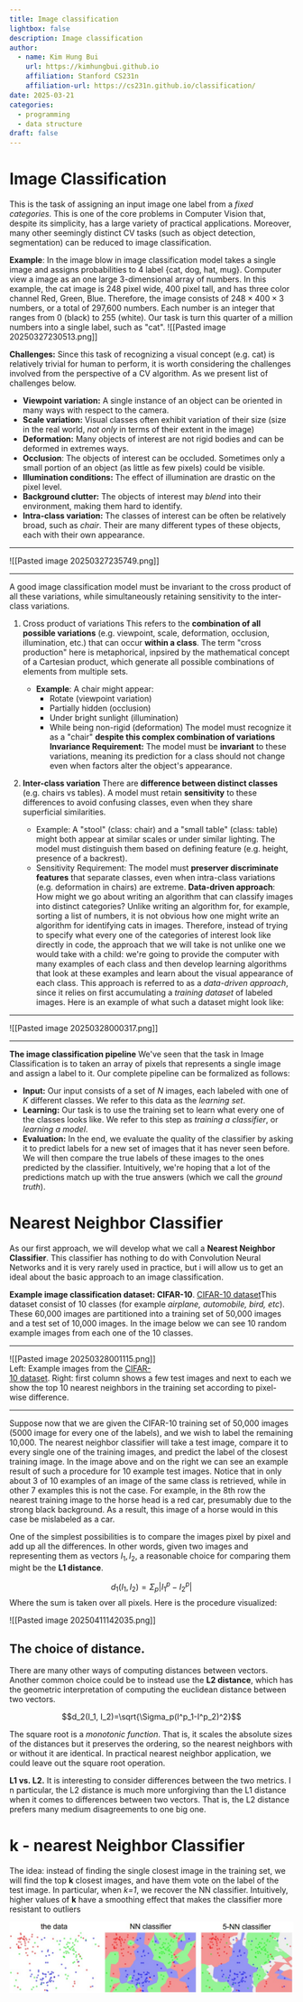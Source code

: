 ```yaml
---
title: Image classification
lightbox: false
description: Image classification
author:
  - name: Kim Hung Bui
    url: https://kimhungbui.github.io
    affiliation: Stanford CS231n
    affiliation-url: https://cs231n.github.io/classification/
date: 2025-03-21
categories:
  - programming
  - data structure
draft: false
---
```

# Image Classification

This is the task of assigning an input image one label from a *fixed categories*. This is one of the core problems in Computer Vision that, despite its simplicity, has a large variety of practical applications. Moreover, many other seemingly distinct CV tasks (such as object detection, segmentation) can be reduced to image classification.

**Example**: In the image blow in image classification model takes a single image and assigns probabilities to 4 label {cat, dog, hat, mug}. Computer view a image as an one large 3-dimensional array of numbers. In this example, the cat image is 248 pixel wide, 400 pixel tall, and has three color channel Red, Green, Blue. Therefore, the image consists of $248 \times 400 \times 3$ numbers, or a total of 297,600 numbers. Each number is an integer that ranges from 0 (black) to 255 (white). Our task is turn this quarter of a million numbers into a single label, such as "cat".
![[Pasted image 20250327230513.png]]

**Challenges:** Since this task of recognizing a visual concept (e.g. cat) is relatively trivial for human to perform, it is worth considering the challenges involved from the perspective of a CV algorithm. As we present list of challenges below.

- **Viewpoint variation:** A single instance of an object can be oriented in many ways with respect to the camera.
- **Scale variation:** Visual classes often exhibit variation of their size (size in the real world, *not only* in terms of their extent in the image)
- **Deformation:** Many objects of interest are not rigid bodies and can be deformed in extremes ways.
- **Occlusion**: The objects of interest can be occluded. Sometimes only a small portion of an object (as little as few pixels) could be visible.
- **Illumination conditions:** The effect of illumination are drastic on the pixel level.
- **Background clutter:** The objects of interest may *blend* into their environment, making them hard to identify.
- **Intra-class variation:** The classes of interest can be often be relatively broad, such as *chair*. Their are many different types of these objects, each with their own appearance.
---
![[Pasted image 20250327235749.png]]

---
A good image classification model must be invariant to the cross product of all these variations, while simultaneously retaining sensitivity to the inter-class variations.

1. Cross product of variations
	This refers to the **combination of all possible variations** (e.g. viewpoint, scale, deformation, occlusion, illumination, etc.) that can occur **within a class**. The term "cross production" here is metaphorical, inpsired by the mathematical concept of a Cartesian product, which generate all possible combinations of elements from multiple sets.
	- **Example**: A chair might appear:
		- Rotate (viewpoint variation)
		- Partially hidden (occlusion)
		- Under bright sunlight (illumination)
		- While being non-rigid (deformation)
	The model must recognize it as a "chair" **despite this complex combination of variations**
	**Invariance Requirement:** The model must be **invariant** to these variations, meaning its prediction for a class should not change even when factors alter the object's appearance.
	
2. **Inter-class variation**
	There are **difference between distinct classes** (e.g. chairs vs tables). A model must retain **sensitivity** to these differences to avoid confusing classes, even when they share superficial similarities.
	- Example: A "stool" (class: chair) and a "small table" (class: table) might both appear at similar scales or under similar lighting. The model must distinguish them based on defining feature (e.g. height, presence of a backrest).
	- Sensitivity Requirement: The model must **preserver discriminate features** that separate classes, even when intra-class variations (e.g. deformation in chairs) are extreme.
**Data-driven approach**: How might we go about writing an algorithm that can classify images into distinct categories? Unlike writing an algorithm for, for example, sorting a list of numbers, it is not obvious how one might write an algorithm for identifying cats in images. Therefore, instead of trying to specify what every one of the categories of interest look like directly in code, the approach that we will take is not unlike one we would take with a child: we're going to provide the computer with many examples of each class and then develop learning algorithms that look at these examples and learn about the visual appearance of each class. This approach is referred to as a *data-driven approach*, since it relies on first accumulating a *training dataset* of labeled images. Here is an example of what such a dataset might look like:
---
![[Pasted image 20250328000317.png]]

---
**The image classification pipeline** We've seen that the task in Image Classification is to taken an array of pixels that represents a single image and assign a label to it. Our complete pipeline can be formalized as follows:
- **Input:** Our input consists of a set of *N* images, each labeled with one of *K* different classes. We refer to this data as the *learning set*.
- **Learning:** Our task is to use the training set to learn what every one of the classes looks like. We refer to this step as *training a classifier*, or *learning a model*.
- **Evaluation:** In the end, we evaluate the quality of the classifier by asking it to predict labels for a new set of images that it has never seen before. We will then compare the true labels of these images to the ones predicted by the classifier. Intuitively, we're hoping that a lot of the predictions match up with the true answers (which we call the *ground truth*).
# Nearest Neighbor Classifier
As our first approach, we will develop what we call a **Nearest Neighbor Classifier**. This classifier has nothing to do with Convolution Neural Networks and it is very rarely used in practice, but i will allow us to get an ideal about the basic approach to an image classification.

**Example image classification dataset: CIFAR-10**. [CIFAR-10 dataset](https://www.cs.toronto.edu/~kriz/cifar.html)This dataset consist of 10 classes (for example *airplane, automobile, bird, etc*). These 60,000 images are partitioned into a training set of 50,000 images and a test set of 10,000 images. In the image below we can see 10 random example images from each one of the 10 classes.

---

![[Pasted image 20250328001115.png]]
Left: Example images from the [CIFAR-10 dataset](https://www.cs.toronto.edu/~kriz/cifar.html). Right: first column shows a few test images and next to each we show the top 10 nearest neighbors in the training set according to pixel-wise difference.

---

Suppose now that we are given the CIFAR-10 training set of 50,000 images (5000 image for every one of the labels), and we wish to label the remaining 10,000. The nearest neighbor classifier will take a test image, compare it to every single one of the training images, and predict the label of the closest training image. In the image above and on the right we can see an example result of such a procedure for 10 example test images. Notice that in only about 3 of 10 examples of an image of the same class is retrieved, while in other 7 examples this is not the case. For example, in the 8th row the nearest training image to the horse head is a red car, presumably due to the strong black background. As a result, this image of a horse would in this case be mislabeled as a car.

One of the simplest possibilities is to compare the images pixel by pixel and add up all the differences. In other words, given two images and representing them as vectors $I_1, I_2$, a reasonable choice for comparing them might be the **L1 distance**.

$$d_1(I_1, I_2)=\Sigma_p |I_1^p - I_2^p|$$
Where the sum is taken over all pixels. Here is the procedure visualized:

![[Pasted image 20250411142035.png]]


## The choice of distance.
There are many other ways of computing distances between vectors. Another common choice could be to instead use the __L2 distance__, which has the geometric interpretation of computing the euclidean distance between two vectors.

$$d_2(I_1, I_2)=\sqrt{\Sigma_p(I^p_1-I^p_2)^2}$$

The square root is a _monotonic function_. That is, it scales the absolute sizes of the distances but it preserves the ordering, so the nearest neighbors with or without it are identical. In practical nearest neighbor application, we could leave out the square root operation.

**L1 vs. L2.** It is interesting to consider differences between the two metrics. In particular, the L2 distance is much more unforgiving than the L1 distance when it comes to differences between two vectors. That is, the L2 distance prefers many medium disagreements to one big one.

# k - nearest Neighbor Classifier

The idea: instead of finding the single closest image in the training set, we will find the top __k__ closest images, and have them vote on the label of the test image. In particular, when _k=1_, we recover the NN classifier. Intuitively, higher values of __k__ have a smoothing effect that makes the classifier more resistant to outliers

![](Pasted%20image%2020250411144413.png)

